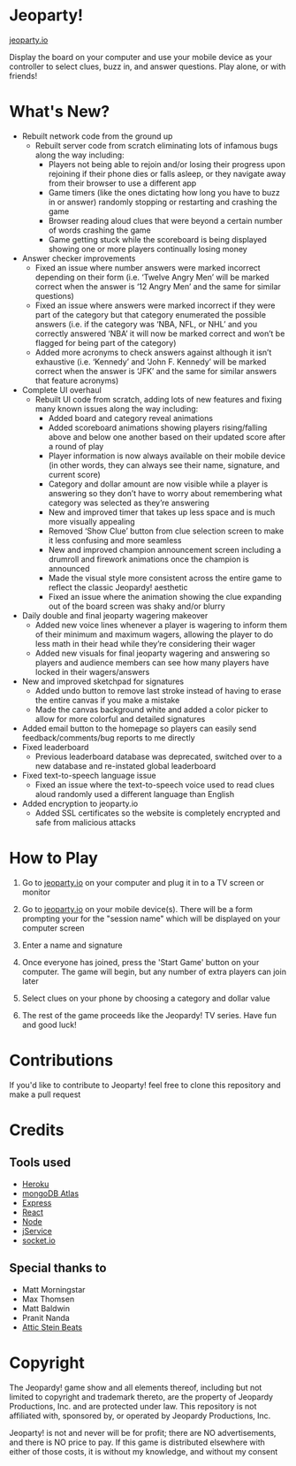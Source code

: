 # Jeoparty!
[jeoparty.io](http://jeoparty.io)

Display the board on your computer and use your mobile device as your controller to select clues, buzz in, and answer questions. Play alone, or with friends!

# What's New?
* Rebuilt network code from the ground up
    * Rebuilt server code from scratch eliminating lots of infamous bugs along the way including:
        * Players not being able to rejoin and/or losing their progress upon rejoining if their phone dies or falls asleep, or they navigate away from their browser to use a different app
        * Game timers (like the ones dictating how long you have to buzz in or answer) randomly stopping or restarting and crashing the game
        * Browser reading aloud clues that were beyond a certain number of words crashing the game
        * Game getting stuck while the scoreboard is being displayed showing one or more players continually losing money
* Answer checker improvements
    * Fixed an issue where number answers were marked incorrect depending on their form (i.e. ‘Twelve Angry Men’ will be marked correct when the answer is ‘12 Angry Men’ and the same for similar questions)
    * Fixed an issue where answers were marked incorrect if they were part of the category but that category enumerated the possible answers (i.e. if the category was ‘NBA, NFL, or NHL’ and you correctly answered ‘NBA’ it will now be marked correct and won’t be flagged for being part of the category)
    * Added more acronyms to check answers against although it isn’t exhaustive (i.e. ‘Kennedy’ and ‘John F. Kennedy’ will be marked correct when the answer is ‘JFK’ and the same for similar answers that feature acronyms)
* Complete UI overhaul
    * Rebuilt UI code from scratch, adding lots of new features and fixing many known issues along the way including:
        * Added board and category reveal animations
        * Added scoreboard animations showing players rising/falling above and below one another based on their updated score after a round of play
        * Player information is now always available on their mobile device (in other words, they can always see their name, signature, and current score)
        * Category and dollar amount are now visible while a player is answering so they don’t have to worry about remembering what category was selected as they’re answering
        * New and improved timer that takes up less space and is much more visually appealing
        * Removed ‘Show Clue’ button from clue selection screen to make it less confusing and more seamless
        * New and improved champion announcement screen including a drumroll and firework animations once the champion is announced
        * Made the visual style more consistent across the entire game to reflect the classic Jeopardy! aesthetic
        * Fixed an issue where the animation showing the clue expanding out of the board screen was shaky and/or blurry
* Daily double and final jeoparty wagering makeover
    * Added new voice lines whenever a player is wagering to inform them of their minimum and maximum wagers, allowing the player to do less math in their head while they’re considering their wager
    * Added new visuals for final jeoparty wagering and answering so players and audience members can see how many players have locked in their wagers/answers
* New and improved sketchpad for signatures
    * Added undo button to remove last stroke instead of having to erase the entire canvas if you make a mistake
    * Made the canvas background white and added a color picker to allow for more colorful and detailed signatures
* Added email button to the homepage so players can easily send feedback/comments/bug reports to me directly
* Fixed leaderboard
    * Previous leaderboard database was deprecated, switched over to a new database and re-instated global leaderboard
* Fixed text-to-speech language issue
    * Fixed an issue where the text-to-speech voice used to read clues aloud randomly used a different language than English
* Added encryption to jeoparty.io
    * Added SSL certificates so the website is completely encrypted and safe from malicious attacks

# How to Play

1. Go to [jeoparty.io](http://jeoparty.io) on your computer and plug it in to a TV screen or monitor

2. Go to [jeoparty.io](http://jeoparty.io) on your mobile device(s). There will be a form prompting your for the "session name" which will be displayed on your computer screen

3. Enter a name and signature

4. Once everyone has joined, press the 'Start Game' button on your computer. The game will begin, but any number of extra players can join later

5. Select clues on your phone by choosing a category and dollar value

6. The rest of the game proceeds like the Jeopardy! TV series. Have fun and good luck!

# Contributions

If you'd like to contribute to Jeoparty! feel free to clone this repository and make a pull request

# Credits
## Tools used
* [Heroku](https://www.heroku.com)
* [mongoDB Atlas](https://www.mongodb.com/cloud/atlas)
* [Express](https://expressjs.com)
* [React](https://reactjs.org/)
* [Node](https://nodejs.org/en/)
* [jService](http://jservice.io)
* [socket.io](https://socket.io)

## Special thanks to
* Matt Morningstar
* Max Thomsen
* Matt Baldwin
* Pranit Nanda
* [Attic Stein Beats](https://www.youtube.com/user/AtticStein)

# Copyright
The Jeopardy! game show and all elements thereof, including but not limited to copyright and trademark thereto, are the property of Jeopardy Productions, Inc. and are protected under law. This repository is not affiliated with, sponsored by, or operated by Jeopardy Productions, Inc.

Jeoparty! is not and never will be for profit; there are NO advertisements, and there is NO price to pay. If this game is distributed elsewhere with either of those costs, it is without my knowledge, and without my consent